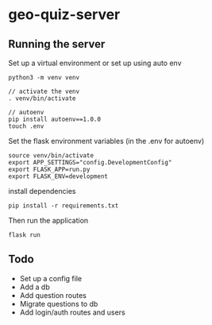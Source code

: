 # geo-quiz-server

## Running the server

Set up a virtual environment or set up using auto env
```
python3 -m venv venv

// activate the venv
. venv/bin/activate

// autoenv
pip install autoenv==1.0.0
touch .env
```

Set the flask environment variables (in the .env for autoenv)
```
source venv/bin/activate
export APP_SETTINGS="config.DevelopmentConfig"
export FLASK_APP=run.py
export FLASK_ENV=development
```

install dependencies
```
pip install -r requirements.txt
```

Then run the application

```
flask run
```

## Todo
- Set up a config file
- Add a db
- Add question routes
- Migrate questions to db
- Add login/auth routes and users
